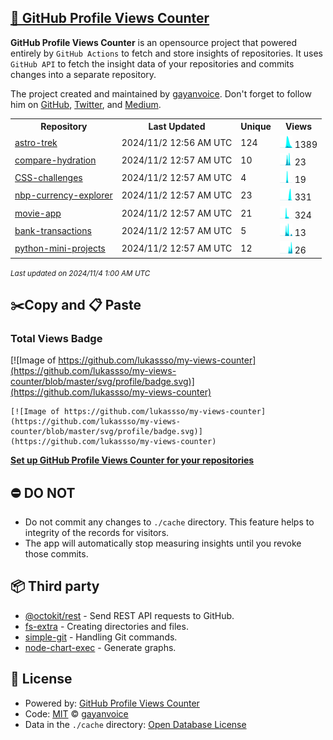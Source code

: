 ## [🚀 GitHub Profile Views Counter](https://github.com/gayanvoice/github-profile-views-counter)
**GitHub Profile Views Counter** is an opensource project that powered entirely by  `GitHub Actions` to fetch and store insights of repositories.
It uses `GitHub API` to fetch the insight data of your repositories and commits changes into a separate repository.

The project created and maintained by [gayanvoice](https://github.com/gayanvoice). Don't forget to follow him on [GitHub](https://github.com/gayanvoice), [Twitter](https://twitter.com/gayanvoice), and [Medium](https://gayanvoice.medium.com/).

<table>
	<tr>
		<th>
			Repository
		</th>
		<th>
			Last Updated
		</th>
		<th>
			Unique
		</th>
		<th>
			Views
		</th>
	</tr>
	<tr>
		<td>
			<a href="https://github.com/lukassso/my-views-counter/tree/master/readme/755990774/year.md">
				astro-trek
			</a>
		</td>
		<td>
			2024/11/2 12:56 AM UTC
		</td>
		<td>
			124
		</td>
		<td>
			<img alt="Response time graph" src="https://github.com/lukassso/my-views-counter/raw/master/graph/755990774/small/year.png" height="20"> 1389
		</td>
	</tr>
	<tr>
		<td>
			<a href="https://github.com/lukassso/my-views-counter/tree/master/readme/761721753/year.md">
				compare-hydration
			</a>
		</td>
		<td>
			2024/11/2 12:57 AM UTC
		</td>
		<td>
			10
		</td>
		<td>
			<img alt="Response time graph" src="https://github.com/lukassso/my-views-counter/raw/master/graph/761721753/small/year.png" height="20"> 23
		</td>
	</tr>
	<tr>
		<td>
			<a href="https://github.com/lukassso/my-views-counter/tree/master/readme/177115510/year.md">
				CSS-challenges
			</a>
		</td>
		<td>
			2024/11/2 12:57 AM UTC
		</td>
		<td>
			4
		</td>
		<td>
			<img alt="Response time graph" src="https://github.com/lukassso/my-views-counter/raw/master/graph/177115510/small/year.png" height="20"> 19
		</td>
	</tr>
	<tr>
		<td>
			<a href="https://github.com/lukassso/my-views-counter/tree/master/readme/840454973/year.md">
				nbp-currency-explorer
			</a>
		</td>
		<td>
			2024/11/2 12:57 AM UTC
		</td>
		<td>
			23
		</td>
		<td>
			<img alt="Response time graph" src="https://github.com/lukassso/my-views-counter/raw/master/graph/840454973/small/year.png" height="20"> 331
		</td>
	</tr>
	<tr>
		<td>
			<a href="https://github.com/lukassso/my-views-counter/tree/master/readme/804536716/year.md">
				movie-app
			</a>
		</td>
		<td>
			2024/11/2 12:57 AM UTC
		</td>
		<td>
			21
		</td>
		<td>
			<img alt="Response time graph" src="https://github.com/lukassso/my-views-counter/raw/master/graph/804536716/small/year.png" height="20"> 324
		</td>
	</tr>
	<tr>
		<td>
			<a href="https://github.com/lukassso/my-views-counter/tree/master/readme/781835747/year.md">
				bank-transactions
			</a>
		</td>
		<td>
			2024/11/2 12:57 AM UTC
		</td>
		<td>
			5
		</td>
		<td>
			<img alt="Response time graph" src="https://github.com/lukassso/my-views-counter/raw/master/graph/781835747/small/year.png" height="20"> 13
		</td>
	</tr>
	<tr>
		<td>
			<a href="https://github.com/lukassso/my-views-counter/tree/master/readme/501758798/year.md">
				python-mini-projects
			</a>
		</td>
		<td>
			2024/11/2 12:57 AM UTC
		</td>
		<td>
			12
		</td>
		<td>
			<img alt="Response time graph" src="https://github.com/lukassso/my-views-counter/raw/master/graph/501758798/small/year.png" height="20"> 26
		</td>
	</tr>
</table>

<small><i>Last updated on 2024/11/4 1:00 AM UTC</i></small>

## ✂️Copy and 📋 Paste
### Total Views Badge
[![Image of https://github.com/lukassso/my-views-counter](https://github.com/lukassso/my-views-counter/blob/master/svg/profile/badge.svg)](https://github.com/lukassso/my-views-counter)

```readme
[![Image of https://github.com/lukassso/my-views-counter](https://github.com/lukassso/my-views-counter/blob/master/svg/profile/badge.svg)](https://github.com/lukassso/my-views-counter)
```
[**Set up GitHub Profile Views Counter for your repositories**](https://github.com/gayanvoice/github-profile-views-counter)
## ⛔ DO NOT
- Do not commit any changes to `./cache` directory. This feature helps to integrity of the records for visitors.
- The app will automatically stop measuring insights until you revoke those commits.
## 📦 Third party

- [@octokit/rest](https://www.npmjs.com/package/@octokit/rest) - Send REST API requests to GitHub.
- [fs-extra](https://www.npmjs.com/package/fs-extra) - Creating directories and files.
- [simple-git](https://www.npmjs.com/package/simple-git) - Handling Git commands.
- [node-chart-exec](https://www.npmjs.com/package/node-chart-exec) - Generate graphs.
## 📄 License
- Powered by: [GitHub Profile Views Counter](https://github.com/gayanvoice/github-profile-views-counter)
- Code: [MIT](./LICENSE) © [gayanvoice](https://github.com/gayanvoice)
- Data in the `./cache` directory: [Open Database License](https://opendatacommons.org/licenses/odbl/1-0/)